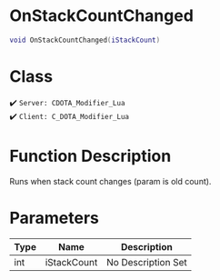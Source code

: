 # OnStackCountChanged
```lua
void OnStackCountChanged(iStackCount)
```
# Class
✔️ `Server: CDOTA_Modifier_Lua`  
✔️ `Client: C_DOTA_Modifier_Lua`  

# Function Description
Runs when stack count changes (param is old count).
# Parameters
Type|Name|Description
--|--|--
int|iStackCount|No Description Set
